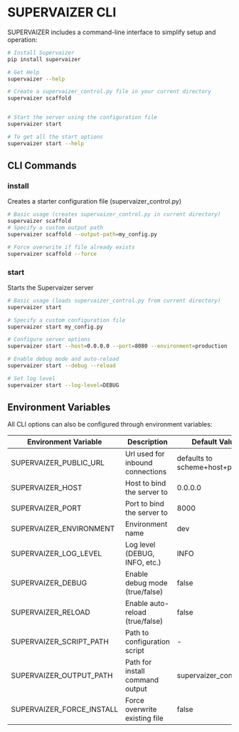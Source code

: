 # SUPERVAIZER CLI

SUPERVAIZER includes a command-line interface to simplify setup and operation:

```bash
# Install Supervaizer
pip install supervaizer

# Get Help
supervaizer --help

# Create a supervaizer_control.py file in your current directory
supervaizer scaffold


# Start the server using the configuration file
supervaizer start

# To get all the start options
supervaizer start --help
```

## CLI Commands

### install

Creates a starter configuration file (supervaizer_control.py)

```bash
# Basic usage (creates supervaizer_control.py in current directory)
supervaizer scaffold
# Specify a custom output path
supervaizer scaffold --output-path=my_config.py

# Force overwrite if file already exists
supervaizer scaffold --force
```

### start

Starts the Supervaizer server

```bash
# Basic usage (loads supervaizer_control.py from current directory)
supervaizer start

# Specify a custom configuration file
supervaizer start my_config.py

# Configure server options
supervaizer start --host=0.0.0.0 --port=8080 --environment=production

# Enable debug mode and auto-reload
supervaizer start --debug --reload

# Set log level
supervaizer start --log-level=DEBUG
```

## Environment Variables

All CLI options can also be configured through environment variables:

| Environment Variable      | Description                      | Default Value                |
| ------------------------- | -------------------------------- | ---------------------------- |
| SUPERVAIZER_PUBLIC_URL    | Url used for inbound connections | defaults to scheme+host+port |
| SUPERVAIZER_HOST          | Host to bind the server to       | 0.0.0.0                      |
| SUPERVAIZER_PORT          | Port to bind the server to       | 8000                         |
| SUPERVAIZER_ENVIRONMENT   | Environment name                 | dev                          |
| SUPERVAIZER_LOG_LEVEL     | Log level (DEBUG, INFO, etc.)    | INFO                         |
| SUPERVAIZER_DEBUG         | Enable debug mode (true/false)   | false                        |
| SUPERVAIZER_RELOAD        | Enable auto-reload (true/false)  | false                        |
| SUPERVAIZER_SCRIPT_PATH   | Path to configuration script     | -                            |
| SUPERVAIZER_OUTPUT_PATH   | Path for install command output  | supervaizer_control.py       |
| SUPERVAIZER_FORCE_INSTALL | Force overwrite existing file    | false                        |
